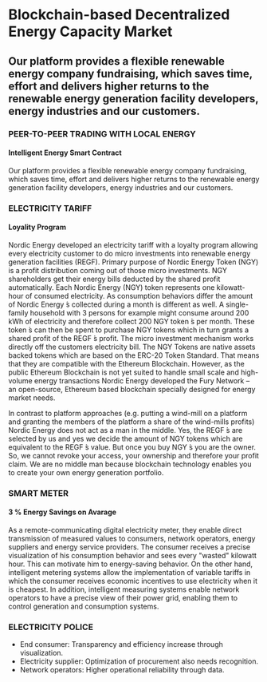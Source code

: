 # Blockchain-based Decentralized Energy Capacity Market

## Our platform provides a flexible renewable energy company fundraising, which saves time, effort and delivers higher returns to the renewable energy generation facility developers, energy industries and our customers.





### PEER-TO-PEER TRADING WITH LOCAL ENERGY
#### Intelligent Energy Smart Contract

Our platform provides a flexible renewable energy company fundraising, which saves time, effort and delivers higher returns to the renewable energy generation facility developers, energy industries and our customers.



### ELECTRICITY TARIFF
#### Loyality Program

Nordic Energy developed an electricity tariff with a loyalty program allowing every electricity customer to do micro investments into renewable energy generation facilities (REGF). Primary purpose of Nordic Energy Token (NGY) is a profit distribution coming out of those micro investments. NGY shareholders get their energy bills deducted by the shared profit automatically.  Each Nordic Energy (NGY) token represents one kilowatt-hour of consumed electricity. As consumption behaviors differ the amount of Nordic Energy ́s collected during a month is different as well. A single-family household with 3 persons for example might consume around 200 kWh of electricity and therefore collect 200 NGY token ́s per month. These token ́s can then be spent to purchase NGY tokens which in turn grants a shared profit of the REGF ́s profit. The micro investment mechanism works directly off the customers electricity bill. The NGY Tokens are native assets backed tokens which are based on the ERC-20 Token Standard. That means that they are compatible with the Ethereum Blockchain. However, as the public Ethereum Blockchain is not yet suited to handle small scale and high-volume energy transactions Nordic Energy developed the Fury Network – an open-source, Ethereum based blockchain specially designed for energy market needs. 

In contrast to platform approaches (e.g. putting a wind-mill on a platform and granting the members of the platform a share of the wind-mills profits) Nordic Energy does not act as a man in the middle. Yes, the REGF ́s are selected by us and yes we decide the amount of NGY tokens which are equivalent to the REGF ́s value. But once you buy NGY ́s you are the owner. So, we cannot revoke your access, your ownership and therefore your profit claim. We are no middle man because blockchain technology enables you to create your own energy generation portfolio.



### SMART METER
#### 3 % Energy Savings on Avarage

As a remote-communicating digital electricity meter, they enable direct transmission of measured values to consumers, network operators, energy suppliers and energy service providers. The consumer receives a precise visualization of his consumption behavior and sees every "wasted" kilowatt hour. This can motivate him to energy-saving behavior. On the other hand, intelligent metering systems allow the implementation of variable tariffs in which the consumer receives economic incentives to use electricity when it is cheapest. In addition, intelligent measuring systems enable network operators to have a precise view of their power grid, enabling them to control generation and consumption systems.



### ELECTRICITY POLICE

- End consumer: Transparency and efficiency increase through visualization.
- Electricity supplier: Optimization of procurement also needs recognition.
- Network operators: Higher operational reliability through data.
